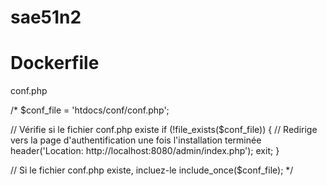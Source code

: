 # sae51n2

# Dockerfile

conf.php
<?php
$dolibarr_main_db_type = 'mysqli';
$dolibarr_main_db_host = 'localhost';
$dolibarr_main_db_port = '3306';
$dolibarr_main_db_user = 'dolibarr';
$dolibarr_main_db_pass = 'dolibarr';
$dolibarr_main_db_name = 'dolibarr_db';
?>

/* $conf_file = 'htdocs/conf/conf.php';

// Vérifie si le fichier conf.php existe
if (!file_exists($conf_file)) {
    // Redirige vers la page d'authentification une fois l'installation terminée
    header('Location: http://localhost:8080/admin/index.php');
    exit;
}

// Si le fichier conf.php existe, incluez-le
include_once($conf_file); */
